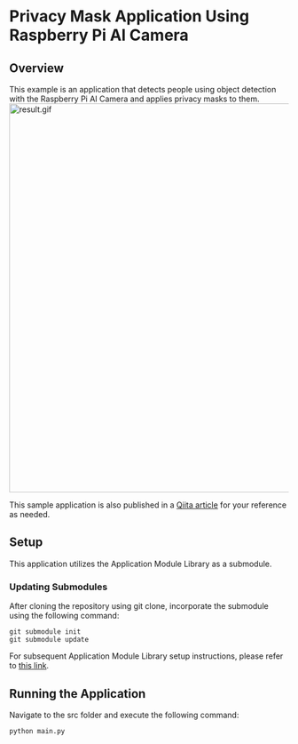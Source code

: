 # Privacy Mask Application Using Raspberry Pi AI Camera
## Overview
This example is an application that detects people using object detection with the Raspberry Pi AI Camera and applies privacy masks to them.  
<img src="img/PrivacyMask_Result.gif" alt="result.gif" width="700">  

This sample application is also published in a [Qiita article](https://github.com/SonySemiconductorSolutions/aitrios-qiita/blob/feature/QP-69-PrivacyMask/articles/20250128_PrivacyMaskApp_withRaspi/PrivacyMask.md) for your reference as needed.


## Setup
This application utilizes the Application Module Library as a submodule.
### Updating Submodules
After cloning the repository using git clone, incorporate the submodule using the following command:
```shell
git submodule init
git submodule update
```
For subsequent Application Module Library setup instructions, please refer to [this link](https://github.com/SonySemiconductorSolutions/aitrios-rpi-application-module-library).

## Running the Application
Navigate to the src folder and execute the following command:

    python main.py
